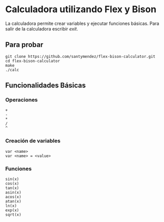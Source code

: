 # Calculadora utilizando Flex y Bison
La calculadora permite crear variables y ejecutar funciones básicas.
Para salir de la calculadora escribir *exit*.

## Para probar
```
git clone https://github.com/santymendez/flex-bison-calculator.git
cd flex-bison-calculator
make
./calc
```

## Funcionalidades Básicas

### Operaciones 
```
+
-
*
/
^
```

### Creación de variables
```
var <name>
var <name> = <value>
```

### Funciones
```
sin(x)
cos(x)
tan(x)
asin(x)
acos(x)
atan(x)
ln(x)
exp(x)
sqrt(x)
```
